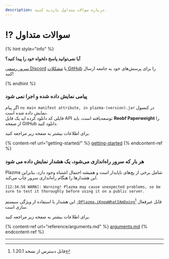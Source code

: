 ```yaml
---
description: درباره سوالات متداول بازدید کنید.
---
```


# ⁉️ سوالات متداول

{% hint style="info" %}

**آیا نمی‌توانید پاسخ دلخواه خود را پیدا کنید؟**

[سرور رسمی Discord](https://discord.gg/MmfC52K8A8) یا [مشکلات GitHub](https://github.com/PlazmaMC/PlazmaBukkit/issues) را برای پرسش‌های خود به جامعه ارسال کنید!

{% endhint %}

### پیامی نمایش داده شده و اجرا نمی شود

اگر پیام `no main manifest attribute, in plazma-(version).jar` در کنسول نمایش داده شده است،\
فایلی که دانلود کرده اید یک فایل API توسعه‌یافته است، باید **Reobf Paperweight** را از صفحه GitHub دانلود کنید.

برای اطلاعات بیشتر به صفحه زیر مراجعه کنید.

{% content-ref url="getting-started/" %}
[getting-started](getting-started#id-2)
{% endcontent-ref %}

### هر بار که سرور راه‌اندازی می‌شود، یک هشدار نمایش داده می شود

Plazma شامل برخی از پچ‌های ناپایدار است و همیشه احتمال اشتباه وجود دارد، بنابراین این هشدارها را هنگام راه‌اندازی سرور چاپ می‌کند.

```log
[12:34:56 WARN]: Warning! Plazma may cause unexpected problems, so be sure to test it thoroughly before using it on a public server.
```

این هشدار با استفاده از ویژگی سیستم [`-DPlazma.iKnowWhatIAmDoing`](#user-content-fn-1)[^1] قابل غیرفعال سازی است.

برای اطلاعات بیشتر به صفحه زیر مراجعه کنید.

{% content-ref url="reference/arguments.md" %}
[arguments.md](reference/arguments.md#plazma.iknowwhatiamdoing)
{% endcontent-ref %}

***

[^1]: قابل دسترس از نسخه 1.20.1
